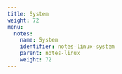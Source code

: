 ```yaml
---
title: System
weight: 72
menu:
  notes:
    name: System
    identifier: notes-linux-system
    parent: notes-linux
    weight: 72
---
```


